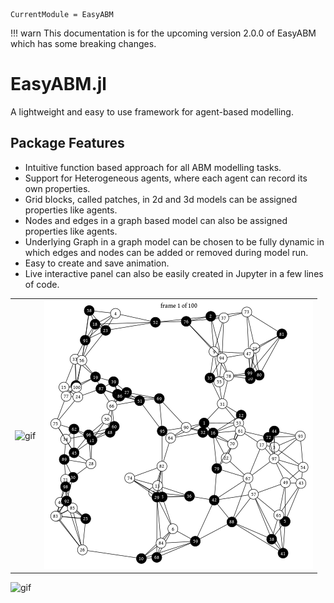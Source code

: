 ```@meta
CurrentModule = EasyABM
```

!!! warn
    This documentation is for the upcoming version 2.0.0 of EasyABM which has some breaking changes.  
# EasyABM.jl
A lightweight and easy to use framework for agent-based modelling. 

## Package Features
* Intuitive function based approach for all ABM modelling tasks. 
* Support for Heterogeneous agents, where each agent can record its own properties. 
* Grid blocks, called patches, in 2d and 3d models can be assigned properties like agents.
* Nodes and edges in a graph based model can also be assigned properties like agents. 
* Underlying Graph in a graph model can be chosen to be fully dynamic in which edges and nodes can be added or removed during model run.
* Easy to create and save animation.
* Live interactive panel can also be easily created in Jupyter in a few lines of code. 
  
|                                     |                                     |
| ----------------------------------- | ----------------------------------- |
|    ![gif](assets/gifs/vid2d.gif)    | ![gif](assets/gifs/vidgraph.gif)    |


![gif](assets/gifs/vid3d.gif)   




